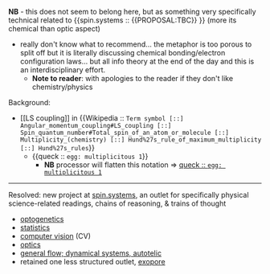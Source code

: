 __NB__ - this does not seem to belong here, but as something very specifically technical related to {{spin.systems :: {{PROPOSAL:TBC}} }} (more its chemical than optic aspect)
- really don't know what to recommend... the metaphor is too porous to split off but it is literally discussing chemical bonding/electron configuration laws... but all info theory at the end of the day and this is an interdisciplinary effort.
  - __Note to reader__: with apologies to the reader if they don't like chemistry/physics

Background: 
- [[LS coupling]] in {{Wikipedia :: `Term symbol [::] Angular_momentum_coupling#LS_coupling [::] Spin_quantum_number#Total_spin_of_an_atom_or_molecule [::] Multiplicity_(chemistry) [::] Hund%27s_rule_of_maximum_multiplicity [::] Hund%27s_rules`}}
  - {{queck :: `egg: multiplicitous 1`}}
    - __NB__ processor will flatten this notation ⇒ [queck :: `egg: multiplicitous 1`](https://github.com/lmmx/queck/wiki/egg:-multiplicitous-1)

---

Resolved: new project at [spin.systems](http://spin.systems), an outlet for specifically physical science-related readings, chains of reasoning, & trains of thought

- [optogenetics](https://github.com/spin-systems/optogenetics-reads)
- [statistics](https://github.com/spin-systems/statistical-reads)
- [computer vision](https://github.com/spin-systems/vision-reads) (CV)
- [optics](https://github.com/spin-systems/optics)
- [general flow; dynamical systems, autotelic](https://github.com/spin-systems/flow)
- retained one less structured outlet, [exopore](https://github.com/lmmx/exopore)